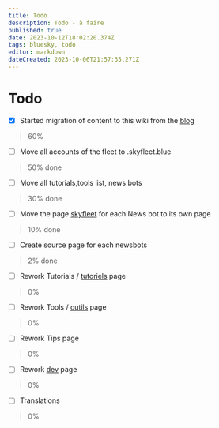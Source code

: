 ```yaml
---
title: Todo
description: Todo - à faire
published: true
date: 2023-10-12T18:02:20.374Z
tags: bluesky, todo
editor: markdown
dateCreated: 2023-10-06T21:57:35.271Z
---
```


# Todo
- [x] Started migration of content to this wiki from the [blog](https://blog.skyfleet.blue)
> 60%
- [ ] Move all accounts of the fleet to .skyfleet.blue 
> 50% done
- [ ] Move all tutorials,tools list, news bots 
> 30% done
- [ ] Move the page [skyfleet](/fr/skyfleet) for each News bot to its own page
> 10% done
- [ ] Create source page for each newsbots
> 2% done
- [ ] Rework Tutorials / [tutoriels](/fr/tutoriels) page
> 0%
- [ ] Rework Tools / [outils](/fr/outils) page
> 0%
- [ ] Rework Tips page
> 0%
- [ ] Rework [dev](/fr/dev) page
> 0%
- [ ] Translations
> 0%


